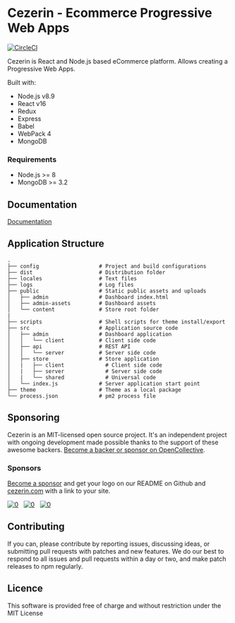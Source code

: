 # Cezerin - Ecommerce Progressive Web Apps

[![CircleCI](https://circleci.com/gh/cezerin/cezerin/tree/master.svg?style=svg)](https://circleci.com/gh/cezerin/cezerin/tree/master)

Cezerin is React and Node.js based eCommerce platform. Allows creating a Progressive Web Apps.

Built with:
* Node.js v8.9
* React v16
* Redux
* Express
* Babel
* WebPack 4
* MongoDB

### Requirements
* Node.js >= 8
* MongoDB >= 3.2


## Documentation

[Documentation](https://github.com/cezerin/cezerin/tree/master/docs)


## Application Structure

```
.
├── config                   # Project and build configurations
├── dist                     # Distribution folder
├── locales                  # Text files
├── logs                     # Log files
├── public                   # Static public assets and uploads
│   ├── admin                # Dashboard index.html
│   ├── admin-assets         # Dashboard assets
│   └── content              # Store root folder
|
├── scripts                  # Shell scripts for theme install/export
├── src                      # Application source code
│   ├── admin                # Dashboard application
│   │   └── client           # Client side code
│   ├── api                  # REST API
│   │   └── server           # Server side code
│   ├── store                # Store application
│   |   ├── client             # Client side code
│   |   ├── server             # Server side code
│   |   └── shared             # Universal code
│   └── index.js             # Server application start point
├── theme                    # Theme as a local package
└── process.json             # pm2 process file
```


## Sponsoring

Cezerin is an MIT-licensed open source project. It's an independent project with ongoing development made possible thanks to the support of these awesome backers. [Become a backer or sponsor on OpenCollective](https://opencollective.com/cezerin).

### Sponsors

[Become a sponsor](https://opencollective.com/cezerin#sponsor) and get your logo on our README on Github and [cezerin.com](https://cezerin.com) with a link to your site.

<a href="https://opencollective.com/cezerin/tiers/sponsor/1/website" rel="noopener" target="_blank" style="margin-right: 8px;">
<img src="https://opencollective.com/cezerin/tiers/sponsor/1/avatar.svg" alt="0" /></a>
<a href="https://opencollective.com/cezerin/tiers/sponsor/2/website" rel="noopener" target="_blank" style="margin-right: 8px;">
<img src="https://opencollective.com/cezerin/tiers/sponsor/2/avatar.svg" alt="0" /></a>
<a href="https://opencollective.com/cezerin/tiers/sponsor/0/website" rel="noopener" target="_blank" style="margin-right: 8px;">
<img src="https://opencollective.com/cezerin/tiers/sponsor/0/avatar.svg" alt="0" /></a>


## Contributing

If you can, please contribute by reporting issues, discussing ideas, or submitting pull requests with patches and new features. We do our best to respond to all issues and pull requests within a day or two, and make patch releases to npm regularly.


## Licence

This software is provided free of charge and without restriction under the MIT License
